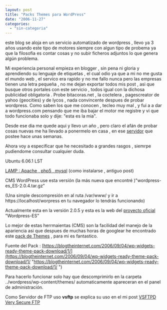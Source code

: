 ```yaml
---
layout: post
title: "Packs Themes para WordPress"
date: "2006-11-27"
categories: 
  - "sin-categoria"
---
```


este blog se aloja en un servicio automatizado de wordpress , llevo ya 3 años usando este tipo de motores siempre con algun tipo de probema ya que la filosofia es contar cosas y no subir ficheros adjuntos lo que genera algún problema.

Mi experiencia personal empieza en blogger , sin pena ni gloria y aprendiendo su lenguaje de etiquetas , el cual odio ya que a mi no me gusta el mundo web , el servico era rapido y no me fallo nunca pero las empresas tienen una letra pequeña , no me dejan exportar todos mis post , asi que busque otros portales con este servicio , todos igual con la dichosa publicidad obligatoria . Probe bitacoras.net , la coctelera , pagescreator de yahoo (geocities) y de lycos , nada convincente despues de probar wordpress. Como saben los que me conocen , tecleo muy mal , y fui a a dar a wordpress.com pensando que me iba bajar el motor me registre y vi que todo funcionaba solo y dije: "esta es la mia".

Desde ese dia me quede aqui y llevo un año , pero claro el afán de probar cosas nuevas me ha llevado a ponermelo en casa , en ese [servidor](https://sicotico.wordpress.com/2006/10/26/mi-server-rustico/ "https://sicotico.wordpress.com/2006/10/26/mi-server-rustico/") que postee hace unas semanas.

Ahora voy a especificar que he necesitado a grandes rasgos , siemrpe pudiendome consultar cualquier duda.

Ubuntu 6.06.1 LST

[LAMP : Apache , php5 , mysql](https://sicotico.wordpress.com/2006/08/17/lamp-ubuntu-apache2-mysql-41-php4/ "https://sicotico.wordpress.com/2006/08/17/lamp-ubuntu-apache2-mysql-41-php4/") (como instalarse , antiguo post)

CMS WordPress use esta versión (la más nueva que encontré )"wordpress-es\_ES-2.0.4.tar.gz"

(Una simple descompresión en al ruta /var/www/ y ir a https://localhost/worpress en tu navegador lo tendrás funcionando)

Actualmente esta en la versión 2.0.5 y esta es la web del [proyecto oficial](https://wordpress-es.sourceforge.net/ "https://wordpress-es.sourceforge.net/") "Wordpress-ES"

Lo mejor de estas herrmaientas (CMS) son la facilidad del manejo de la apariencia asi que despues de muchas horas de googlear he encontrado este [pack de Themes](https://blogtheinternet.com/wp-content/themes/wp-widgets-theme-pack.zip "https://blogtheinternet.com/wp-content/themes/wp-widgets-theme-pack.zip") , para mi es fantastico.

Fuente del Pack : [https://blogtheinternet.com/2006/09/04/wp-widgets-ready-theme-pack-download/1/](https://blogtheinternet.com/2006/09/04/wp-widgets-ready-theme-pack-download/1/ "https://blogtheinternet.com/2006/09/04/wp-widgets-ready-theme-pack-download/1/ ")

Para hacerlo funcionar solo hay que descomprimirlo en la carpeta ../wordpress/wp-content/themes/ automaticamente apareceran en el panel de administración.

Como Servidor de FTP uso **vsftp** se explica su uso en el mi post [VSFTPD Very Secure FTP](https://sicotico.wordpress.com/2006/11/27/vsftpd-very-secure-ftp/ "https://sicotico.wordpress.com/2006/11/27/vsftpd-very-secure-ftp/")
